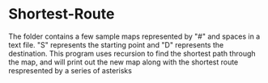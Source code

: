 # Shortest-Route
The folder contains a few sample maps represented by "#" and spaces in a text file. 
"S" represents the starting point and "D" represents the destination.
This program uses recursion to find the shortest path through the map, and will print 
out the new map along with the shortest route respresented by a series of asterisks
